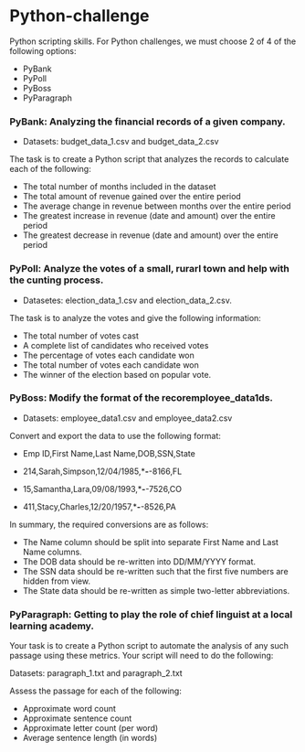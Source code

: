 # Python-challenge

Python scripting skills. For Python challenges, we must choose 2 of 4 of the following options:

* PyBank
* PyPoll
* PyBoss
* PyParagraph

### PyBank: Analyzing the financial records of a given company. 

- Datasets: budget_data_1.csv and budget_data_2.csv

The task is to create a Python script that analyzes the records to calculate each of the following:

* The total number of months included in the dataset
* The total amount of revenue gained over the entire period
* The average change in revenue between months over the entire period
* The greatest increase in revenue (date and amount) over the entire period
* The greatest decrease in revenue (date and amount) over the entire period

### PyPoll: Analyze the votes of a small, rurarl town and help with the cunting process.

- Datasetes: election_data_1.csv and election_data_2.csv.

The task is to analyze the votes and give the following information:

* The total number of votes cast
* A complete list of candidates who received votes
* The percentage of votes each candidate won
* The total number of votes each candidate won
* The winner of the election based on popular vote.

### PyBoss: Modify the format of the recoremployee_data1ds.

- Datasets: employee_data1.csv and employee_data2.csv

Convert and export the data to use the following format:

- Emp ID,First Name,Last Name,DOB,SSN,State

- 214,Sarah,Simpson,12/04/1985,***-**-8166,FL

- 15,Samantha,Lara,09/08/1993,***-**-7526,CO

- 411,Stacy,Charles,12/20/1957,***-**-8526,PA

In summary, the required conversions are as follows:

* The Name column should be split into separate First Name and Last Name columns.
* The DOB data should be re-written into DD/MM/YYYY format.
* The SSN data should be re-written such that the first five numbers are hidden from view.
* The State data should be re-written as simple two-letter abbreviations.

### PyParagraph: Getting to play the role of chief linguist at a local learning academy.
Your task is to create a Python script to automate the analysis of any such passage using these metrics. Your script will need to do the following:


Datasets: paragraph_1.txt and paragraph_2.txt

Assess the passage for each of the following:

* Approximate word count
* Approximate sentence count
* Approximate letter count (per word)
* Average sentence length (in words)

